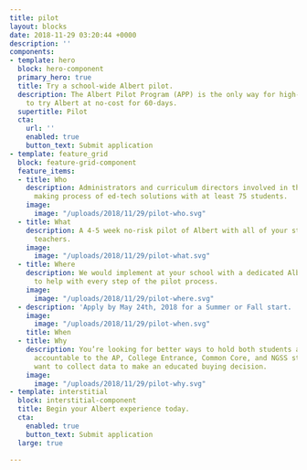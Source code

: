 ```yaml
---
title: pilot
layout: blocks
date: 2018-11-29 03:20:44 +0000
description: ''
components:
- template: hero
  block: hero-component
  primary_hero: true
  title: Try a school-wide Albert pilot.
  description: The Albert Pilot Program (APP) is the only way for high-potential schools
    to try Albert at no-cost for 60-days.
  supertitle: Pilot
  cta:
    url: ''
    enabled: true
    button_text: Submit application
- template: feature_grid
  block: feature-grid-component
  feature_items:
  - title: Who
    description: Administrators and curriculum directors involved in the decision
      making process of ed-tech solutions with at least 75 students.
    image:
      image: "/uploads/2018/11/29/pilot-who.svg"
  - title: What
    description: A 4-5 week no-risk pilot of Albert with all of your students and
      teachers.
    image:
      image: "/uploads/2018/11/29/pilot-what.svg"
  - title: Where
    description: We would implement at your school with a dedicated Albert point person
      to help with every step of the pilot process.
    image:
      image: "/uploads/2018/11/29/pilot-where.svg"
  - description: 'Apply by May 24th, 2018 for a Summer or Fall start. '
    image:
      image: "/uploads/2018/11/29/pilot-when.svg"
    title: When
  - title: Why
    description: You’re looking for better ways to hold both students and teachers
      accountable to the AP, College Entrance, Common Core, and NGSS standards and
      want to collect data to make an educated buying decision.
    image:
      image: "/uploads/2018/11/29/pilot-why.svg"
- template: interstitial
  block: interstitial-component
  title: Begin your Albert experience today.
  cta:
    enabled: true
    button_text: Submit application
  large: true

---
```

